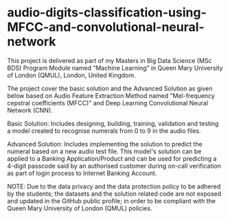 # audio-digits-classification-using-MFCC-and-convolutional-neural-network

This project is delivered as part of my Masters in Big Data Science (MSc BDS) Program Module named “Machine Learning” in Queen Mary University of London (QMUL), London, United Kingdom.  

The project cover the basic solution and the Advanced Solution as given below based on Audio Feature Extraction Method named "Mel-frequency cepstral coefficients (MFCC)" and Deep Learning Convolutional Neural Network (CNN).  

Basic Solution:  Includes designing, building, training, validation and testing a model created to recognise numerals from 0 to 9 in the audio files.  

Advanced Solution: Includes implementing the solution to predict the numeral based on a new audio test file. This model's solution can be applied to a Banking Application/Product and can be used for predicting a 4-digit passcode said by an authorised customer during on-call verification as part of login process to Internet Banking Account.  

NOTE: Due to the data privacy and the data protection policy to be adhered by the students; the datasets and the solution related code are not exposed and updated in the GitHub public profile; in order to be compliant with the Queen Mary University of London (QMUL) policies.
